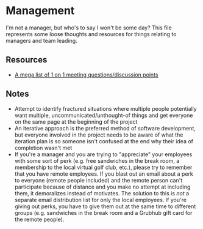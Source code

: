 # Management

I'm not a manager, but who's to say I won't be some day? This file represents some loose thoughts and resources for things relating to managers and team leading.

## Resources

- [A mega list of 1 on 1 meeting questions/discussion points](https://github.com/VGraupera/1on1-questions/blob/master/README.md)

## Notes

- Attempt to identify fractured situations where multiple people potentially want multiple, uncommunicated/unthought-of things and get everyone on the same page at the beginning of the project
- An iterative approach is the preferred method of software development, but everyone involved in the project needs to be aware of what the iteration plan is so someone isn't confused at the end why their idea of completion wasn't met
- If you're a manager and you are trying to "appreciate" your employees with some sort of perk (e.g. free sandwiches in the break room, a membership to the local virtual golf club, etc.), please try to remember that you have remote employees. If you blast out an email about a perk to everyone (remote people included) and the remote person can't participate because of distance and you make no attempt at including them, it demoralizes instead of motivates. The solution to this is *not* a separate email distribution list for only the local employees. If you're giving out perks, you have to give them out at the same time to different groups (e.g. sandwiches in the break room and a Grubhub gift card for the remote people).
